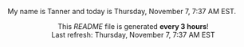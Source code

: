My name is Tanner and today is Thursday, November 7, 7:37 AM EST.

<p align="center">This <i>README</i> file is generated <b>every 3 hours</b>!</br>Last refresh: Thursday, November 7, 7:37 AM EST<br /></p>
